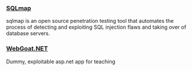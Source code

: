 ### [SQLmap](http://sqlmap.org)
sqlmap is an open source penetration testing tool that automates the process of detecting and exploiting SQL injection flaws and taking over of database servers.


### [WebGoat.NET](https://github.com/OWASP/WebGoat.NET)
Dummy, exploitable asp.net app for teaching
